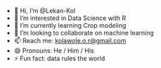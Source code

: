 - 👋 Hi, I’m @Lekan-Kol
- 👀 I’m interested in Data Science with R
- 🌱 I’m currently learning Crop modeling
- 💞️ I’m looking to collaborate on machine learning 
- 📫 Reach me: kolawole.o.r@gmail.com 
- 😄 Pronouns: He / Him / His
- ⚡ Fun fact: data rules the world

<!---
Lekan-Kol/Lekan-Kol is a ✨ special ✨ repository because its `README.md` (this file) appears on your GitHub profile.
You can click the Preview link to take a look at your changes.
--->
